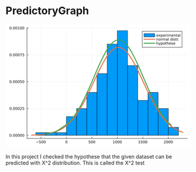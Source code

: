 # PredictoryGraph

![alt_text](XTest.svg)

In this project I checked the hypothese that the given dataset can be predicted with X^2 distribution. This is called the X^2 test

